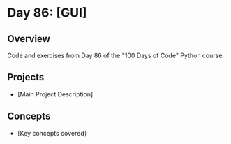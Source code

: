 # Day 86: [GUI]

## Overview
Code and exercises from Day 86 of the "100 Days of Code" Python course.

## Projects
- [Main Project Description]

## Concepts
- [Key concepts covered]
